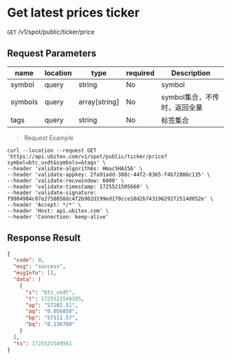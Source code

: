# Get latest prices ticker

`GET` /v1/spot/public/ticker/price

## Request Parameters

| name    | location  | type          | required | Description                         |
| ------- | ----- | ------------- | ---- | ---------------------------- |
| symbol  | query | string        | No   | symbol                       |
| symbols | query | array[string] | No   | symbol集合，不传时，返回全量 |
| tags    | query | string        | No   | 标签集合                     |


> Request Example

```shell
curl --location --request GET 'https://api.ubitex.com/v1/spot/public/ticker/price?symbol=btc_usdt&symbols=&tags' \
--header 'validate-algorithms: HmacSHA256' \
--header 'validate-appkey: 2fa91add-388c-44f2-8365-f4b72886c135' \
--header 'validate-recvwindow: 6000' \
--header 'validate-timestamp: 1725521505660' \
--header 'validate-signature: f9904984c07e2758858dc4f2b902d199ed170cce10d2b74319629272514d052e' \
--header 'Accept: */*' \
--header 'Host: api.ubitex.com' \
--header 'Connection: keep-alive' 
```

## Response Result

```json
{
  "code": 0,
  "msg": "success",
  "msgInfo": [],
  "data": [
    {
      "s": "btc_usdt",
      "t": 1725521548395,
      "ap": "57202.51",
      "aq": "0.056850",
      "bp": "57111.57",
      "bq": "0.136780"
    }
  ],
  "ts": 1725521549561
}
```

